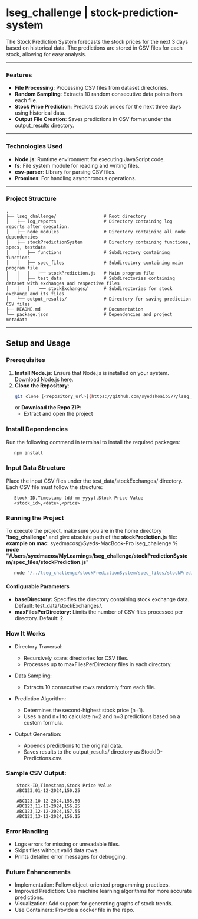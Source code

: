 # lseg_challenge | stock-prediction-system
The Stock Prediction System forecasts the stock prices for the next 3 days based on historical data. The predictions are stored in CSV files for each stock, allowing for easy analysis.

---
### Features
- **File Processing**: Processing CSV files from dataset directories.
- **Random Sampling**: Extracts 10 random consecutive data points from each file.
- **Stock Price Prediction**: Predicts stock prices for the next three days using historical data.
- **Output File Creation**: Saves predictions in CSV format under the output_results directory.

---
### Technologies Used
- **Node.js**: Runtime environment for executing JavaScript code.
- **fs**: File system module for reading and writing files.
- **csv-parser**: Library for parsing CSV files.
- **Promises**: For handling asynchronous operations.

---
### Project Structure
```plaintext
.
├── lseg_challenge/                  # Root directory
│   ├── log_reports                  # Directory containing log reports after execution.
│   ├── node_modules                 # Directory containing all node dependencies
│   ├── stockPredictionSystem        # Directory containing functions, specs, testdata
│   │   ├── functions                # Subdirectory containing functions
│   │   ├── spec_files               # Subdirectory containing main program file
│   │   │   ├── stockPrediction.js   # Main program file
│   │   ├── test_data                # Subdirectories containing dataset with exchanges and respective files
│   │   │   ├── stockExchanges/      # Subdirectories for stock exchange and its files
│   └── output_results/              # Directory for saving prediction CSV files
├── README.md                        # Documentation
└── package.json                     # Dependencies and project metadata
```

---
## Setup and Usage
### Prerequisites
1. **Install Node.js**: Ensure that Node.js is installed on your system. [Download Node.js here](https://nodejs.org/).
2. **Clone the Repository**:
   ```bash
   git clone [<repository_url>](https://github.com/syedshoaib577/lseg_challenege.git)
   ```
   or
   **Download the Repo ZIP**:
      - Extract and open the project
   
   
### Install Dependencies
Run the following command in terminal to install the required packages:
```bash
   npm install
```

### Input Data Structure
Place the input CSV files under the test_data/stockExchanges/ directory. Each CSV file must follow the structure:
```csv
   Stock-ID,Timestamp (dd-mm-yyyy),Stock Price Value
   <stock_id>,<date>,<price>
```

### Running the Project
To execute the project, make sure you are in the home directory **'lseg_challenge'** and give absolute path of the **stockPrediction.js** file:
**example on mac:** syedmacos@Syeds-MacBook-Pro lseg_challenge % **node "/Users/syedmacos/MyLearnings/lseg_challenge/stockPredictionSystem/spec_files/stockPrediction.js"**
```bash
   node "/../lseg_challenge/stockPredictionSystem/spec_files/stockPrediction.js"
```

#### Configurable Parameters
- **baseDirectory:** Specifies the directory containing stock exchange data. Default: test_data/stockExchanges/.
- **maxFilesPerDirectory:** Limits the number of CSV files processed per directory. Default: 2.

### How It Works
- Directory Traversal:
    - Recursively scans directories for CSV files.
    - Processes up to maxFilesPerDirectory files in each directory.

- Data Sampling:
    - Extracts 10 consecutive rows randomly from each file.

- Prediction Algorithm:
    - Determines the second-highest stock price (n+1).
    - Uses n and n+1 to calculate n+2 and n+3 predictions based on a custom formula.

- Output Generation:
    - Appends predictions to the original data.
    - Saves results to the output_results/ directory as StockID-Predictions.csv.

### Sample CSV Output:
```csv
    Stock-ID,Timestamp,Stock Price Value
    ABC123,01-12-2024,150.25
    ...
    ABC123,10-12-2024,155.50
    ABC123,11-12-2024,156.25
    ABC123,12-12-2024,157.55
    ABC123,13-12-2024,156.15
```

### Error Handling
- Logs errors for missing or unreadable files.
- Skips files without valid data rows.
- Prints detailed error messages for debugging.

### Future Enhancements
- Implementation: Follow object-oriented programming practices.
- Improved Prediction: Use machine learning algorithms for more accurate predictions.
- Visualization: Add support for generating graphs of stock trends.
- Use Containers: Provide a docker file in the repo.
